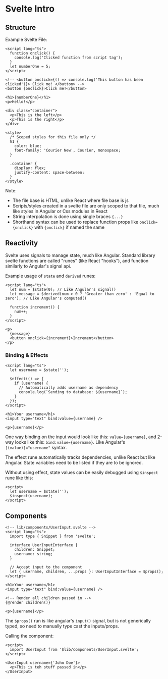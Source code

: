# Svelte Intro

## Structure

Example Svelte File:

```svelte
<script lang="ts">
  function onclick() {
    console.log('Clicked function from script tag');
  }
  let numberOne = 5;
</script>

<!-- <button onclick={() => console.log('This button has been clicked')}> Click me! </button> -->
<button {onclick}>Click me!</button>

<h1>{numberOne}</h1>
<p>Hello!</p>

<div class="container">
  <p>This is the left</p>
  <p>This is the right</p>
</div>

<style>
  /* Scoped styles for this file only */
  h1 {
    color: blue;
    font-family: 'Courier New', Courier, monospace;
  }

  .container {
    display: flex;
    justify-content: space-between;
  }
</style>
```

Note:

- The file base is HTML, unlike React where file base is js
- Scripts/styles created in a svelte file are only scoped to that file, much like styles in Angular or Css modules in React
- String interpolation is done using single braces `{...}`
- Shorthand syntax can be used to replace function props like `onclick={onclick}` with `{onclick}` if named the same

## Reactivity

Svelte uses signals to manage state, much like Angular. Standard library svelte functions are called "runes" (like React "hooks"), and function similarly to Angular's signal api.

Example usage of `state` and `derived` runes:

```svelte
<script lang="ts">
  let num = $state(0); // Like Angular's signal()
  let message = $derived(num > 0 ? 'Greater than zero' : 'Equal to zero'); // Like Angular's computed()

  function increment() {
    num++;
  }
</script>

<p>
  {message}
  <button onclick={increment}>Increment</button>
</p>
```

### Binding & Effects

```svelte
<script lang="ts">
  let username = $state('');

  $effect(() => {
    if (username) {
      // Automatically adds username as dependency
      console.log(`Sending to database: ${username}`);
    }
  });
</script>

<h1>Your username</h1>
<input type="text" bind:value={username} />

<p>{username}</p>
```

One way binding on the input would look like this: `value={username}`, and 2-way looks like this: `bind:value={username}`. Like Angular's `[(value)]="username"` syntax.

The effect rune automatically tracks dependencies, unlike React but like Angular. State variables need to be listed if they are to be ignored.

Without using effect, state values can be easily debugged using `$inspect` rune like this:

```svelte
<script>
  let username = $state('');
  $inspect(username);
</script>
```

## Components

```svelte
<!-- lib/components/UserInput.svelte -->
<script lang="ts">
  import type { Snippet } from 'svelte';

  interface UserInputInterface {
    children: Snippet;
    username: string;
  }

  // Accept input to the component
  let { username, children, ...props }: UserInputInterface = $props();
</script>

<h1>Your username</h1>
<input type="text" bind:value={username} />

<!-- Render all children passed in -->
{@render children()}

<p>{username}</p>
```

The `$props()` run is like angular's `input()` signal, but is not generically typed, so need to manually type cast the inputs/props.

Calling the component:

```svelte
<script>
  import UserInput from '$lib/components/UserInput.svelte';
</script>

<UserInput username={'John Doe'}>
  <p>This is teh stuff passed in</p>
</UserInput>
```
